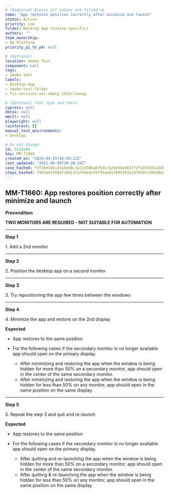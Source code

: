 ```yaml
---
# (Required) Ensure all values are filled up
name: "App restores position correctly after minimize and launch"
status: Active
priority: Low
folder: Desktop App (native-specific)
authors: ""
team_ownership: 
- QA Platform
priority_p1_to_p4: null

# (Optional)
location: Smoke Test
component: null
tags: 
- Smoke test
labels: 
- Desktop-app
- smoke-test-folder
- fix-versions-not-empty-2022cleanup

# (Optional) Test type and tools
cypress: null
detox: null
mmctl: null
playwright: null
rainforest: []
manual_test_environments: 
- Desktop

# Do not change
id: 5110145
key: MM-T1660
created_on: "2020-04-15T16:59:22Z"
last_updated: "2022-09-09T20:28:24Z"
case_hashed: f3f26d3db147e8a98c1a113505a0754cc52ae66edb37f2fa5910511b601b16af84815d3b9713c50aeb390dd88da096b0
steps_hashed: 79d3ee2f68af186137a7e0eda79f93ae81f095f63a70f859cc945d8a2a14749e511916ff5166220b0417572fd0f8b82a
---
```


<!-- (Auto-generated) Based on frontmatter's "key" and "name" -->

## MM-T1660: App restores position correctly after minimize and launch

**Precondition**

**TWO MONITORS ARE REQUIRED - NOT SUITABLE FOR AUTOMATION**

---

**Step 1**

1\. Add a 2nd monitor

---

**Step 2**

2\. Position the desktop app on a second monitor

---

**Step 3**

3\. Try repositioning the app few times between the windows

---

**Step 4**

4\. Minimize the app and restore on the 2nd display

**Expected**

- App restores to the same position

- For the following cases if the secondary monitor is no longer available app should open on the primary display.

  - After minimizing and restoring the app when the window is being hidden for more than 50% on a secondary monitor, app should open in the center of the same secondary monitor.
  - After minimizing and restoring the app when the window is being hidden for less than 50% on any monitor, app should open in the same position on the same display.

---

**Step 5**

5\. Repeat the step 3 and quit and re-launch

**Expected**

- App restores to the same position

- For the following cases if the secondary monitor is no longer available app should open on the primary display.

  - After quitting and re-launching the app when the window is being hidden for more than 50% on a secondary monitor, app should open in the center of the same secondary monitor.
  - After quitting & re-launching the app when the window is being hidden for less than 50% on any monitor, app should open in the same position on the same display
